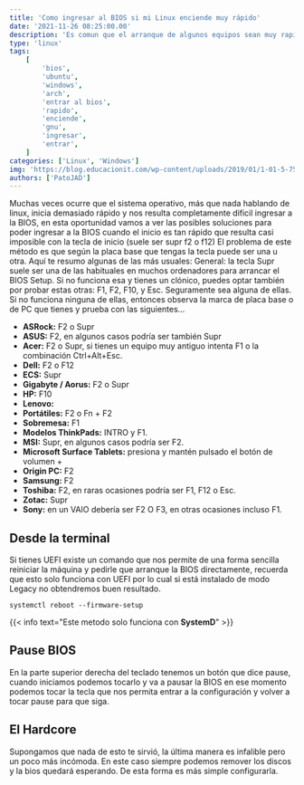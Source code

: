 ```yaml
---
title: 'Como ingresar al BIOS si mi Linux enciende muy rápido'
date: '2021-11-26 08:25:00.00'
description: 'Es comun que el arranque de algunos equipos sean muy rapido que no nos permita entrar a la bios'
type: 'linux'
tags:
    [
        'bios',
        'ubuntu',
        'windows',
        'arch',
        'entrar al bios',
        'rapido',
        'enciende',
        'gnu',
        'ingresar',
        'entrar',
    ]
categories: ['Linux', 'Windows']
img: 'https://blog.educacionit.com/wp-content/uploads/2019/01/1-01-5-750x410.jpg'
authors: ['PatoJAD']
---
```


Muchas veces ocurre que el sistema operativo, más que nada hablando de linux, inicia demasiado rápido y nos resulta completamente dificil ingresar a la BIOS, en esta oportunidad vamos a ver las posibles soluciones para poder ingresar a la BIOS cuando el inicio es tan rápido que resulta casi imposible con la tecla de inicio (suele ser supr f2 o f12) El problema de este método es que según la placa base que tengas la tecla puede ser una u otra. Aquí te resumo algunas de las más usuales:
General: la tecla Supr suele ser una de las habituales en muchos ordenadores para arrancar el BIOS Setup. Si no funciona esa y tienes un clónico, puedes optar también por probar estas otras: F1, F2, F10, y Esc. Seguramente sea alguna de ellas. Si no funciona ninguna de ellas, entonces observa la marca de placa base o de PC que tienes y prueba con las siguientes…

-   **ASRock:** F2 o Supr
-   **ASUS:** F2, en algunos casos podría ser también Supr
-   **Acer:** F2 o Supr, si tienes un equipo muy antiguo intenta F1 o la combinación Ctrl+Alt+Esc.
-   **Dell:** F2 o F12
-   **ECS:** Supr
-   **Gigabyte / Aorus:** F2 o Supr
-   **HP:** F10
-   **Lenovo:**
-   **Portátiles:** F2 o Fn + F2
-   **Sobremesa:** F1
-   **Modelos ThinkPads:** INTRO y F1.
-   **MSI:** Supr, en algunos casos podría ser F2.
-   **Microsoft Surface Tablets:** presiona y mantén pulsado el botón de volumen +
-   **Origin PC:** F2
-   **Samsung:** F2
-   **Toshiba:** F2, en raras ocasiones podría ser F1, F12 o Esc.
-   **Zotac:** Supr
-   **Sony:** en un VAIO debería ser F2 O F3, en otras ocasiones incluso F1.

## Desde la terminal

Si tienes UEFI existe un comando que nos permite de una forma sencilla reiniciar la máquina y pedirle que arranque la BIOS directamente, recuerda que esto solo funciona con UEFI por lo cual si está instalado de modo Legacy no obtendremos buen resultado.

```shell
systemctl reboot --firmware-setup
```

{{< info text="Este metodo solo funciona con **SystemD**" >}}

## Pause BIOS

En la parte superior derecha del teclado tenemos un botón que dice pause, cuando iniciamos podemos tocarlo y va a pausar la BIOS en ese momento podemos tocar la tecla que nos permita entrar a la configuración y volver a tocar pause para que siga.

## El Hardcore

Supongamos que nada de esto te sirvió, la última manera es infalible pero un poco más incómoda. En este caso siempre podemos remover los discos y la bios quedará esperando. De esta forma es más simple configurarla.
